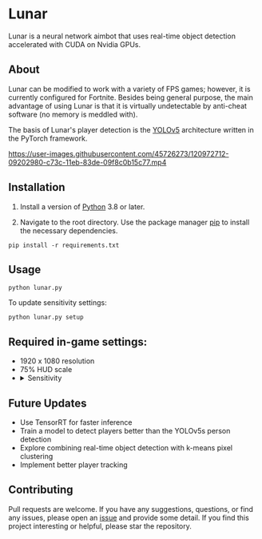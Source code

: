 # Lunar
Lunar is a neural network aimbot that uses real-time object detection accelerated with CUDA on Nvidia GPUs.

## About

Lunar can be modified to work with a variety of FPS games; however, it is currently configured for Fortnite. Besides being general purpose, the main advantage of using Lunar is that it is virtually undetectable by anti-cheat software (no memory is meddled with).

The basis of Lunar's player detection is the [YOLOv5](https://github.com/ultralytics/yolov5) architecture written in the PyTorch framework.

https://user-images.githubusercontent.com/45726273/120972712-09202980-c73c-11eb-83de-09f8c0b15c77.mp4

## Installation

1. Install a version of [Python](https://www.python.org/downloads/) 3.8 or later.

2. Navigate to the root directory. Use the package manager [pip](https://pip.pypa.io/en/stable/) to install the necessary dependencies.

```
pip install -r requirements.txt
```

## Usage
```           
python lunar.py
```
To update sensitivity settings:
```           
python lunar.py setup
```

## Required in-game settings:
- 1920 x 1080 resolution
- 75% HUD scale
- <details>
  <summary>Sensitivity</summary>
  Using a very low in-game sensitivity will slow down the aiming (not including the <a href = "https://github.com/zeyad-mansour/Lunar/blob/518a9ccd3c41c2327ff789a9f8755ef66362ee70/lib/aimbot.py#L78">mouse_delay</a> constant). For example, an x and y axis sensitivity of 1.0 can take about 20 miliseconds to move 300 pixels in the game. However, with an in-game sensitivity of 5 or 10, the interpolation time is negligible.
  </details>

## Future Updates
- Use TensorRT for faster inference
- Train a model to detect players better than the YOLOv5s person detection
- Explore combining real-time object detection with k-means pixel clustering
- Implement better player tracking

## Contributing
Pull requests are welcome. If you have any suggestions, questions, or find any issues, please open an [issue](https://github.com/zeyad-mansour/Lunar/issues) and provide some detail.
If you find this project interesting or helpful, please star the repository.
